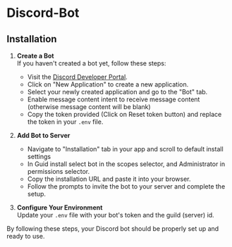 # Discord-Bot

## Installation

1. **Create a Bot**  
   If you haven't created a bot yet, follow these steps:
   - Visit the [Discord Developer Portal](https://discord.com/developers/applications).
   - Click on "New Application" to create a new application.
   - Select your newly created application and go to the "Bot" tab.
   - Enable message content intent to receive message content (otherwise message content will be blank)
   - Copy the token provided (Click on Reset token button) and replace the token in your `.env` file.


2. **Add Bot to Server**  
   - Navigate to "Installation" tab in your app and scroll to default install settings
   - In Guid install select bot in the scopes selector, and Administrator in permissions selector.
   - Copy the installation URL and paste it into your browser.
   - Follow the prompts to invite the bot to your server and complete the setup.


3. **Configure Your Environment**  
   Update your `.env` file with your bot's token and the guild (server) id.

By following these steps, your Discord bot should be properly set up and ready to use.
